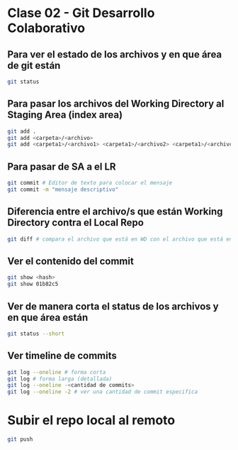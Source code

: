 # Clase 02 - Git Desarrollo Colaborativo

## Para ver el estado de los archivos y en que área de git están

```sh
git status
```

## Para pasar los archivos del Working Directory al Staging Area (index area)

```sh
git add .
git add <carpeta>/<archivo>
git add <carpeta1>/<archivo1> <carpeta1>/<archivo2> <carpeta1>/<archivo3>
```

## Para pasar de SA a el LR

```sh
git commit # Editor de texto para colocar el mensaje
git commit -m "mensaje descriptivo"
```

## Diferencia entre el archivo/s que están Working Directory contra el Local Repo

```sh
git diff # compara el archivo que está en WD con el archivo que está en LR
```

## Ver el contenido del commit

```sh
git show <hash>
git show 01b82c5
```

## Ver de manera corta el status de los archivos y en que área están

```sh
git status --short
```

## Ver timeline de commits

```sh
git log --oneline # forma corta
git log # forma larga (detallada)
git log --oneline -<cantidad de commits> 
git log --oneline -2 # ver una cantidad de commit especifica
```

# Subir el repo local al remoto

```sh
git push
```